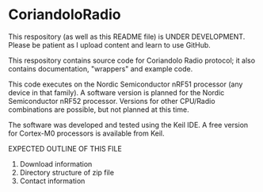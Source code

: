 # CoriandoloRadio
This respository (as well as this README file) is UNDER DEVELOPMENT.
Please be patient as I upload content and learn to use GitHub.

This respository contains source code for Coriandolo Radio protocol; it also contains documentation, "wrappers" and example code.

This code executes on the Nordic Semiconductor nRF51 processor (any device in that family).  A software version is planned for the Nordic Semiconductor nRF52 processor.  Versions for other CPU/Radio combinations are possible, but not planned at this time.

The software was developed and tested using the Keil IDE.  A free version for Cortex-M0 processors is available from Keil.


EXPECTED OUTLINE OF THIS FILE
1) Download information
2) Directory structure of zip file
3) Contact information
